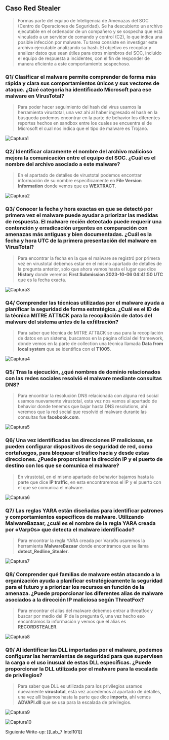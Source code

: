 ## Caso Red Stealer

>Formas parte del equipo de Inteligencia de Amenazas del SOC (Centro de Operaciones de Seguridad). Se ha descubierto un archivo ejecutable en el ordenador de un compañero y se sospecha que está vinculado a un servidor de comando y control (C2), lo que indica una posible infección por malware.
Tu tarea consiste en investigar este archivo ejecutable analizando su hash. El objetivo es recopilar y analizar datos que sean útiles para otros miembros del SOC, incluido el equipo de respuesta a incidentes, con el fin de responder de manera 
eficiente a este comportamiento sospechoso.

### Q1/ Clasificar el malware permite comprender de forma más rápida y clara sus comportamientos únicos y sus vectores de ataque. ¿Qué categoría ha identificado Microsoft para ese malware en VirusTotal?

>Para poder hacer seguimiento del hash del virus usamos la herramienta virustotal, una vez ahí al haber ingresado el hash en la búsqueda podemos encontrar en la parte de behavior los diferentes reportes hechos en sandbox entre los cuales se encuentra el de Microsoft el cual nos indica que el tipo de malware es Trojano.

![Captura1](./Capturas/Captura1.png)

### Q2/ Identificar claramente el nombre del archivo malicioso mejora la comunicación entre el equipo del SOC. ¿Cuál es el nombre del archivo asociado a este malware?

>En el apartado de detalles de virustotal podemos encontrar información de su nombre específicamente en **File Version Information** donde vemos que es **WEXTRACT**.

![Captura2](./Capturas/Captura2.png)

### Q3/ Conocer la fecha y hora exactas en que se detectó por primera vez el malware puede ayudar a priorizar las medidas de respuesta. El malware recién detectado puede requerir una contención y erradicación urgentes en comparación con amenazas más antiguas y bien documentadas. ¿Cuál es la fecha y hora UTC de la primera presentación del malware en VirusTotal?

>Para encontrar la fecha en la que el malware se registró por primera vez en virustotal debemos estar en el mismo apartado de detalles de la pregunta anterior, solo que ahora vamos hasta el lugar que dice **History** donde veremos **First Submission 2023-10-06 04:41:50 UTC** que es la fecha exacta.

![Captura3](./Capturas/Captura3.png)

### Q4/ Comprender las técnicas utilizadas por el malware ayuda a planificar la seguridad de forma estratégica. ¿Cuál es el ID de la técnica MITRE ATT&CK para la recopilación de datos del malware del sistema antes de la exfiltración?

>Para saber que técnica de MITRE ATT&CK se usa para la recopilación de datos en un sistema, buscamos en la página oficial del framework, donde vemos en la parte de collection una técnica llamada **Data from local system** que se identifica con el **T1005**.

![Captura4](./Capturas/Captura4.png)

### Q5/ Tras la ejecución, ¿qué nombres de dominio relacionados con las redes sociales resolvió el malware mediante consultas DNS?

>Para encontrar la resolución DNS relacionada con alguna red social usamos nuevamente virustotal, esta vez nos vamos al apartado de behavior donde tenemos que bajar hasta DNS resolutions, ahí veremos que la red social que resolvió el malware durante las consultas fue **facebook.com**.

![Captura5](./Capturas/Captura5.png)

### Q6/ Una vez identificadas las direcciones IP maliciosas, se pueden configurar dispositivos de seguridad de red, como cortafuegos, para bloquear el tráfico hacia y desde estas direcciones. ¿Puede proporcionar la dirección IP y el puerto de destino con los que se comunica el malware?

>En virustotal, en el mismo apartado de behavior bajamos hasta la parte que dice **IP traffic**, en esta encontraremos el IP y el puerto con el que se comunica el malware.

![Captura6](./Capturas/Captura6.png)

### Q7/ Las reglas YARA están diseñadas para identificar patrones y comportamientos específicos de malware. Utilizando MalwareBazaar, ¿cuál es el nombre de la regla YARA creada por «Varp0s» que detecta el malware identificado?

>Para encontrar la regla YARA creada por Varp0s usaremos la herramienta **MalwareBazaar** donde encontramos que se llama **detect_Redline_Stealer**.

![Captura7](./Capturas/Captura7.png)

### Q8/ Comprender qué familias de malware están atacando a la organización ayuda a planificar estratégicamente la seguridad para el futuro y a priorizar los recursos en función de la amenaza. ¿Puede proporcionar los diferentes alias de malware asociados a la dirección IP maliciosa según ThreatFox?

>Para encontrar el alias del malware debemos entrar a threatfox y buscar por medio del IP de la pregunta 6, una vez hecho eso encontramos la información y vemos que el alias es **RECORDSTEALER**.

![Captura8](./Capturas/Captura8.png)

### Q9/ Al identificar las DLL importadas por el malware, podemos configurar las herramientas de seguridad para que supervisen la carga o el uso inusual de estas DLL específicas. ¿Puede proporcionar la DLL utilizada por el malware para la escalada de privilegios?

>Para saber que DLL es utilizada para los privilegios usamos nuevamente **virustotal**, esta vez accedemos al apartado de detalles, una vez allí bajamos hasta la parte que dice **imports**, ahí vemos **ADVAPI.dll** que se usa para la escalada de privilegios.

![Captura9](./Capturas/Captura9.png)





![Captura10](./Capturas/Captura10.png)

Siguiente Write-up: [[Lab_7 Intel101]]
